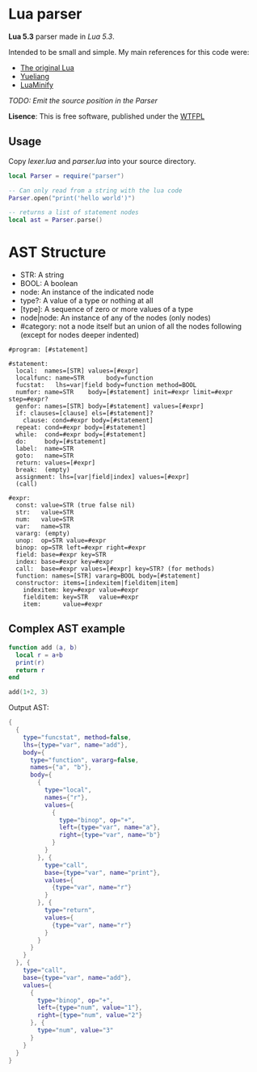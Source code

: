# Lua parser

**Lua 5.3** parser made in *Lua 5.3*.

Intended to be small and simple. My main references for this code were:

- [The original Lua](https://www.lua.org/source/5.3/)
- [Yueliang](http://yueliang.luaforge.net/)
- [LuaMinify](https://github.com/stravant/LuaMinify)

*TODO: Emit the source position in the Parser*

**Lisence**: This is free software, published under the
  [WTFPL](http://www.wtfpl.net/)

## Usage

Copy *lexer.lua* and *parser.lua* into your source directory.

~~~ lua
local Parser = require("parser")

-- Can only read from a string with the lua code
Parser.open("print('hello world')")

-- returns a list of statement nodes
local ast = Parser.parse()
~~~

# AST Structure

- STR: A string
- BOOL: A boolean
- node: An instance of the indicated node
- type?: A value of a type or nothing at all
- [type]: A sequence of zero or more values of a type
- node|node: An instance of any of the nodes (only nodes)
- #category: not a node itself but an union of all the nodes following
  (except for nodes deeper indented)

~~~
#program: [#statement]

#statement:
  local:  names=[STR] values=[#expr]
  localfunc: name=STR      body=function
  fucstat:   lhs=var|field body=function method=BOOL
  numfor: name=STR    body=[#statement] init=#expr limit=#expr step=#expr?
  genfor: names=[STR] body=[#statement] values=[#expr]
  if: clauses=[clause] els=[#statement]?
    clause: cond=#expr body=[#statement]
  repeat: cond=#expr body=[#statement]
  while:  cond=#expr body=[#statement]
  do:     body=[#statement]
  label:  name=STR
  goto:   name=STR
  return: values=[#expr]
  break:  (empty)
  assignment: lhs=[var|field|index] values=[#expr]
  (call)

#expr:
  const: value=STR (true false nil)
  str:   value=STR
  num:   value=STR
  var:   name=STR
  vararg: (empty)
  unop:  op=STR value=#expr
  binop: op=STR left=#expr right=#expr
  field: base=#expr key=STR
  index: base=#expr key=#expr
  call:  base=#expr values=[#expr] key=STR? (for methods)
  function: names=[STR] vararg=BOOL body=[#statement]
  constructor: items=[indexitem|fielditem|item]
    indexitem: key=#expr value=#expr
    fielditem: key=STR   value=#expr
    item:      value=#expr
~~~

## Complex AST example

~~~ lua
function add (a, b)
  local r = a+b
  print(r)
  return r
end

add(1+2, 3)
~~~

Output AST:

~~~ lua
{
  {
    type="funcstat", method=false,
    lhs={type="var", name="add"},
    body={
      type="function", vararg=false,
      names={"a", "b"},
      body={
        {
          type="local",
          names={"r"},
          values={
            {
              type="binop", op="+",
              left={type="var", name="a"},
              right={type="var", name="b"}
            }
          }
        }, {
          type="call",
          base={type="var", name="print"},
          values={
            {type="var", name="r"}
          }
        }, {
          type="return",
          values={
            {type="var", name="r"}
          }
        }
      }
    }
  }, {
    type="call",
    base={type="var", name="add"},
    values={
      {
        type="binop", op="+",
        left={type="num", value="1"},
        right={type="num", value="2"}
      }, {
        type="num", value="3"
      }
    }
  }
}
~~~